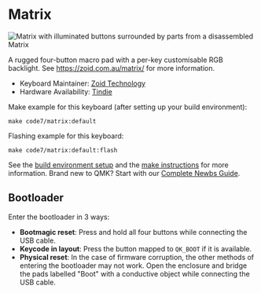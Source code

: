 # Matrix

![Matrix with illuminated buttons surrounded by parts from a disassembled Matrix](https://static.code7.au/matrix/scene.png)

A rugged four-button macro pad with a per-key customisable RGB backlight. See https://zoid.com.au/matrix/ for more information.

* Keyboard Maintainer: [Zoid Technology](https://github.com/ZoidTechnology)
* Hardware Availability: [Tindie](https://www.tindie.com/products/code7/matrix/)

Make example for this keyboard (after setting up your build environment):

    make code7/matrix:default

Flashing example for this keyboard:

    make code7/matrix:default:flash

See the [build environment setup](https://docs.qmk.fm/#/getting_started_build_tools) and the [make instructions](https://docs.qmk.fm/#/getting_started_make_guide) for more information. Brand new to QMK? Start with our [Complete Newbs Guide](https://docs.qmk.fm/#/newbs).

## Bootloader

Enter the bootloader in 3 ways:

* **Bootmagic reset**: Press and hold all four buttons while connecting the USB cable.
* **Keycode in layout**: Press the button mapped to `QK_BOOT` if it is available.
* **Physical reset**: In the case of firmware corruption, the other methods of entering the bootloader may not work. Open the enclosure and bridge the pads labelled "Boot" with a conductive object while connecting the USB cable.
